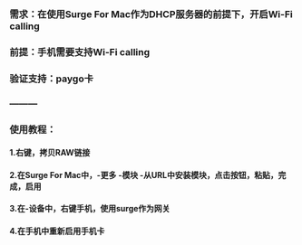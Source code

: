 ### 需求：在使用Surge For Mac作为DHCP服务器的前提下，开启Wi-Fi calling
### 前提：手机需要支持Wi-Fi calling
### 验证支持：paygo卡
###  ———
### 使用教程：
#### 1.右键，拷贝RAW链接
#### 2.在Surge For Mac中，-更多 -模块 -从URL中安装模块，点击按钮，粘贴，完成，启用
#### 3.在-设备中，右键手机，使用surge作为网关
#### 4.在手机中重新启用手机卡
